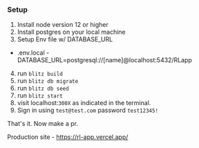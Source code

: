 ### Setup

1. Install node version 12 or higher
2. Install postgres on your local machine
3. Setup Env file w/ DATABASE_URL

- .env.local - DATABASE_URL=postgresql://[name]@localhost:5432/RLapp

4. run `blitz build`
5. run `blitz db migrate`
6. run `blitz db seed`
7. run `blitz start`
8. visit localhost:`300X` as indicated in the terminal.
9. Sign in using `test@test.com` password `test12345!`

That's it. Now make a pr.

Production site - https://rl-app.vercel.app/
